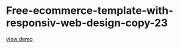 # Free-ecommerce-template-with-responsiv-web-design-copy-23
<a href="http://webi4u.com/web/article/Free-ecommerce-template-with-responsiv-web-design-copy-23/">
  view demo
  </a>
